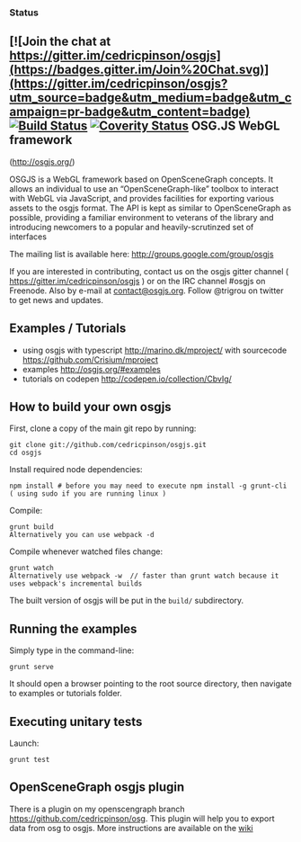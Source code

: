 ### Status

[![Join the chat at https://gitter.im/cedricpinson/osgjs](https://badges.gitter.im/Join%20Chat.svg)](https://gitter.im/cedricpinson/osgjs?utm_source=badge&utm_medium=badge&utm_campaign=pr-badge&utm_content=badge)
[![Build Status](https://travis-ci.org/cedricpinson/osgjs.png)](https://travis-ci.org/cedricpinson/osgjs)
[![Coverity Status](https://scan.coverity.com/projects/9275/badge.svg)](https://scan.coverity.com/projects/cedricpinson-osgjs)
OSG.JS WebGL framework
----------------------------

(http://osgjs.org/)

OSGJS is a WebGL framework based on OpenSceneGraph concepts. It allows an individual to use an “OpenSceneGraph-like” toolbox to interact with WebGL via JavaScript, and provides facilities for exporting various assets to the osgjs format. The API is kept as similar to OpenSceneGraph as possible, providing a familiar environment to veterans of the library and introducing newcomers to a popular and heavily-scrutinzed set of interfaces


The mailing list is available here: http://groups.google.com/group/osgjs

If you are interested in contributing, contact us on the osgjs gitter channel ( https://gitter.im/cedricpinson/osgjs ) or on the IRC channel #osgjs on Freenode. Also by e-mail at contact@osgjs.org. Follow @trigrou on twitter to get news and updates.

Examples / Tutorials
-----------------------
- using osgjs with typescript http://marino.dk/mproject/ with sourcecode https://github.com/Crisium/mproject
- examples http://osgjs.org/#examples
- tutorials on codepen http://codepen.io/collection/CbvIg/


How to build your own osgjs
----------------------------

First, clone a copy of the main git repo by running:

    git clone git://github.com/cedricpinson/osgjs.git
    cd osgjs

Install required node dependencies:

    npm install # before you may need to execute npm install -g grunt-cli ( using sudo if you are running linux )

Compile:

    grunt build
    Alternatively you can use webpack -d

Compile whenever watched files change:

    grunt watch
    Alternatively use webpack -w  // faster than grunt watch because it uses webpack's incremental builds

The built version of osgjs will be put in the `build/` subdirectory.

Running the examples
--------------------

Simply type in the command-line:

    grunt serve

It should open a browser pointing to the root source directory, then navigate to examples or tutorials folder.

Executing unitary tests
-----------------------

Launch:

    grunt test

OpenSceneGraph osgjs plugin
----------------------------

There is a plugin on my openscengraph branch https://github.com/cedricpinson/osg. This plugin will help you to export data from osg to osgjs. More instructions are available on the [wiki](https://github.com/cedricpinson/osgjs/wiki/Convert-model-with-OSG)
